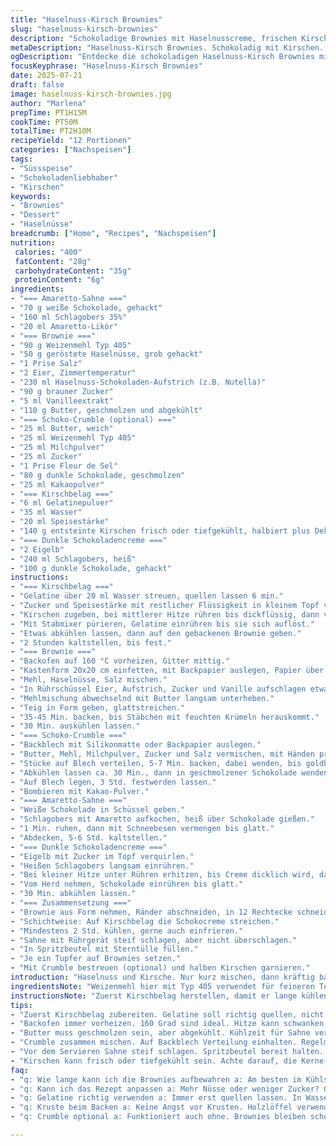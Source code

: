 ```yaml
---
title: "Haselnuss-Kirsch Brownies"
slug: "haselnuss-kirsch-brownies"
description: "Schokoladige Brownies mit Haselnusscreme, frischen Kirschen, Amaretto-Sahne und optionalem Schoko-Crumble. Die Creme besteht aus dunkler Schokolade und Eigelb. Der Kirschbelag wird mit Gelatine und Stärke verfeinert. Alle Elemente verbinden sich in mehreren Schichten. Backzeit etwa 50 Minuten, Kühlzeiten summieren sich zu mehreren Stunden. Portionsgröße für 12 Stücke. Das Rezept bietet die Möglichkeit, Schokoladen-Crumble hinzuzufügen oder wegzulassen. Für Amaretto-Fans mit leicht nussigem Aroma und fruchtiger Kirschnote."
metaDescription: "Haselnuss-Kirsch Brownies. Schokoladig mit Kirschen. Amaretto-Sahne obendrauf. Ein Genuss zum Nachbacken."
ogDescription: "Entdecke die schokoladigen Haselnuss-Kirsch Brownies mit Amaretto-Sahne. Ein unwiderstehliches Rezept für jeden Anlass."
focusKeyphrase: "Haselnuss-Kirsch Brownies"
date: 2025-07-21
draft: false
image: haselnuss-kirsch-brownies.jpg
author: "Marlena"
prepTime: PT1H15M
cookTime: PT50M
totalTime: PT2H10M
recipeYield: "12 Portionen"
categories: ["Nachspeisen"]
tags:
- "Süssspeise"
- "Schokoladenliebhaber"
- "Kirschen"
keywords:
- "Brownies"
- "Dessert"
- "Haselnüsse"
breadcrumb: ["Home", "Recipes", "Nachspeisen"]
nutrition: 
 calories: "400"
 fatContent: "28g"
 carbohydrateContent: "35g"
 proteinContent: "6g"
ingredients:
- "=== Amaretto-Sahne ==="
- "70 g weiße Schokolade, gehackt"
- "160 ml Schlagobers 35%"
- "20 ml Amaretto-Likör"
- "=== Brownie ==="
- "90 g Weizenmehl Typ 405"
- "50 g geröstete Haselnüsse, grob gehackt"
- "1 Prise Salz"
- "2 Eier, Zimmertemperatur"
- "230 ml Haselnuss-Schokoladen-Aufstrich (z.B. Nutella)"
- "90 g brauner Zucker"
- "5 ml Vanilleextrakt"
- "110 g Butter, geschmolzen und abgekühlt"
- "=== Schoko-Crumble (optional) ==="
- "25 ml Butter, weich"
- "25 ml Weizenmehl Typ 405"
- "25 ml Milchpulver"
- "25 ml Zucker"
- "1 Prise Fleur de Sel"
- "80 g dunkle Schokolade, geschmolzen"
- "25 ml Kakaopulver"
- "=== Kirschbelag ==="
- "6 ml Gelatinepulver"
- "35 ml Wasser"
- "20 ml Speisestärke"
- "140 g entsteinte Kirschen frisch oder tiefgekühlt, halbiert plus Deko"
- "=== Dunkle Schokoladencreme ==="
- "2 Eigelb"
- "240 ml Schlagobers, heiß"
- "100 g dunkle Schokolade, gehackt"
instructions:
- "=== Kirschbelag ==="
- "Gelatine über 20 ml Wasser streuen, quellen lassen 6 min."
- "Zucker und Speisestärke mit restlicher Flüssigkeit in kleinem Topf vermischen."
- "Kirschen zugeben, bei mittlerer Hitze rühren bis dickflüssig, dann vom Herd nehmen."
- "Mit Stabmixer pürieren, Gelatine einrühren bis sie sich auflöst."
- "Etwas abkühlen lassen, dann auf den gebackenen Brownie geben."
- "2 Stunden kaltstellen, bis fest."
- "=== Brownie ==="
- "Backofen auf 160 °C vorheizen, Gitter mittig."
- "Kastenform 20x20 cm einfetten, mit Backpapier auslegen, Papier über zwei Seiten stehen lassen."
- "Mehl, Haselnüsse, Salz mischen."
- "In Rührschüssel Eier, Aufstrich, Zucker und Vanille aufschlagen etwa 2 Min."
- "Mehlmischung abwechselnd mit Butter langsam unterheben."
- "Teig in Form geben, glattstreichen."
- "35-45 Min. backen, bis Stäbchen mit feuchten Krümeln herauskommt."
- "30 Min. auskühlen lassen."
- "=== Schoko-Crumble ==="
- "Backblech mit Silikonmatte oder Backpapier auslegen."
- "Butter, Mehl, Milchpulver, Zucker und Salz vermischen, mit Händen pressen."
- "Stücke auf Blech verteilen, 5-7 Min. backen, dabei wenden, bis goldbraun."
- "Abkühlen lassen ca. 30 Min., dann in geschmolzener Schokolade wenden."
- "Auf Blech legen, 3 Std. festwerden lassen."
- "Bombieren mit Kakao-Pulver."
- "=== Amaretto-Sahne ==="
- "Weiße Schokolade in Schüssel geben."
- "Schlagobers mit Amaretto aufkochen, heiß über Schokolade gießen."
- "1 Min. ruhen, dann mit Schneebesen vermengen bis glatt."
- "Abdecken, 5-6 Std. kaltstellen."
- "=== Dunkle Schokoladencreme ==="
- "Eigelb mit Zucker im Topf verquirlen."
- "Heißen Schlagobers langsam einrühren."
- "Bei kleiner Hitze unter Rühren erhitzen, bis Creme dicklich wird, darf nicht kochen."
- "Vom Herd nehmen, Schokolade einrühren bis glatt."
- "30 Min. abkühlen lassen."
- "=== Zusammensetzung ==="
- "Brownie aus Form nehmen, Ränder abschneiden, in 12 Rechtecke schneiden."
- "Schichtweise: Auf Kirschbelag die Schokocreme streichen."
- "Mindestens 2 Std. kühlen, gerne auch einfrieren."
- "Sahne mit Rührgerät steif schlagen, aber nicht überschlagen."
- "In Spritzbeutel mit Sterntülle füllen."
- "Je ein Tupfer auf Brownies setzen."
- "Mit Crumble bestreuen (optional) und halben Kirschen garnieren."
introduction: "Haselnuss und Kirsche. Nur kurz mischen, dann kräftig backen. Kirschfüllung mit Gelatine, nicht zu fest, nicht zu flüssig. Sahne mit Amaretto angesetzt, kühl gestellt. Dunkle Schokoladencreme wird vorsichtig erhitzt, langsam gerührt. Crumble? Angriff auf Texturen. Knistern und schmelzen. Wenig Arbeit, viel Geduld. Schneebesen und Löffel, keine Schnörkel. Die Mischung aus cremig, knusprig und fruchtig. Vorbereitung braucht Zeit, doch Ergebniss beeindruckt. Schichten folgen einem strengen Plan. Zutaten vermischen, backen, kühlen. Immer auf den Punkt. Brownies werden weich, bleiben saftig. Ränder abschneiden für klare Linien. Keine Eile, alles in allem circa zwei Stunden plus Kühlzeit. Sahne formt Spitzen, Crumble gibt Biss. Und das funkige Aroma von Amaretto, eine Note, die bleibt. Das Ganze abgerundet durch dunkle Schokolade, die in der Creme glänzt. Es braucht nichts mehr als ein paar Schritte, eine Prise Mut zum Probieren."
ingredientsNote: "Weizenmehl hier mit Typ 405 verwendet für feineren Teig. Amerikanischer Standard leicht angepasst. Haselnüsse lieber frisch rösten vor Gebrauch, bringt Aroma und Crunch. Die Butter geschmolzen, aber abgekühlt, sorgt für Textur. Aufstrich vorzugsweise hazelnut chocolate spread, ersatzweise Nutella. Zucker braun, für etwas Karamellton. Amaretto-Likör kann ersetzt werden durch Mandellikör, mindestens 20 ml nehmen. Sahne 35 % deutlich sinnvoll, macht Creme stabil. Gelatine unbedingt einweichen lassen, kein verkleben. Speisestärke sorgt für Bindung im Kirschbelag, sonst zu flüssig. Schokolade immer grob gehackt, zergeht besser. Milchpulver fürs Crumble sorgt für extra Aroma und Bindung. Zucker im Crumble nicht weglassen, für Farbe und Geschmack. Kakaopulver für bitteren Kontrast zum süßen Creme. Kirschen frisch oder aufgetaut gleicher Effekt. Für Crunch Crumble unbedingt in Schokolade tauchen, Zeit geben zum Festwerden mindestens 3 Stunden. Wer will, kann Crumble weglassen, schmeckt auch pur schokoladig. Eier auf Zimmertemperatur für bessere Konsistenz. Vanilleextrakt aromatisiert den Teig dezent."
instructionsNote: "Zuerst Kirschbelag herstellen, damit er lange kühlen kann. Gelatine nicht zu heiß einrühren, sonst verliert sie Wirkung. Kirschmasse muss dicklich, nicht zu fest sein, dann erst kalt werden lassen. Brownie vorbacken, Ofen eher auf 160 Grad – Hitze schwankt, lieber länger backen, testen mit Stäbchen. Feuchte Krümel im Teiginnern okay, nicht trocken. Während Brownie auskühlt, Crumble zubereiten. Achtung beim Backen: Crumble regelmäßig wenden, damit Farbe gleichmäßig wird. Schokolade nur schmelzen, nicht zu hoch erhitzen, sonst wird sie brüchig. Amaretto-Sahne erst gut kühlen, damit sie beim Schlagen standhält. Creme für Schicht langsam kochen, nicht rühren bis sie eindickt. Immer Holzlöffel verwenden, Kruste am Topfboden verhindern. Nach Auftragen Schichts, mindestens 2 Stunden kalt stellen. Sahne unbedingt erst kurz vor Servieren schlagen. Spritzbeutel mit großer Sterntülle für schöne Tupfen. Brownies erst kurz vorm Servieren garnieren. Wer restliche Sahne übrig hat, kann sie als Dip reichen. Generell ist kühlen der Schlüssel für saubere Schnittkanten und feste Schichten."
tips:
- "Zuerst Kirschbelag zubereiten. Gelatine soll richtig quellen, nicht zu heiß einrühren. Wichtig: Dicklich, nicht fest. Tappe nicht in die Falle."
- "Backofen immer vorheizen. 160 Grad sind ideal. Hitze kann schwanken, länger backen wenn unsicher. Stäbchenprobe wichtig. Feuchte Krümel okay."
- "Butter muss geschmolzen sein, aber abgekühlt. Kühlzeit für Sahne verlängern. Wesentlich für stabile Creme. Amaretto-Likör kann variiert werden."
- "Crumble zusammen mischen. Auf Backblech Verteilung einhalten. Regelmäßig wenden beim Backen. Farbe muss goldbraun werden, gleichmäßig."
- "Vor dem Servieren Sahne steif schlagen. Spritzbeutel bereit halten. Große Sterntülle für schöne Tupfen. Garnierung nicht vergessen."
- "Kirschen kann frisch oder tiefgekühlt sein. Achte darauf, die Kerne zu entfernen. Fruchtgeschmack bleibt wichtig. Reste der Creme? Dippen."
faq:
- "q: Wie lange kann ich die Brownies aufbewahren a: Am besten im Kühlschrank. Maximal 5 Tage. Gut verpacken, damit sie frisch bleiben. Bei Zimmertemperatur geht nicht zu lange."
- "q: Kann ich das Rezept anpassen a: Mehr Nüsse oder weniger Zucker? Geht alles. Aber Geschmack beeinflusst. Ausprobieren ist der Schlüssel. Manchmal verändert es die Textur."
- "q: Gelatine richtig verwenden a: Immer erst quellen lassen. In Wasser streuen. Erwärmen, aber nicht kochen. Auf die Kirschmasse stellen, dann kühlen."
- "q: Kruste beim Backen a: Keine Angst vor Krusten. Holzlöffel verwenden. Das verhindert Anbrennen. Hitze niedrig halten, rühren bis dick."
- "q: Crumble optional a: Funktioniert auch ohne. Brownies bleiben schokoladig weich. Aber Crumble bringt tollen Biss. Mischen ist gut, nicht zwingend."

---
```

